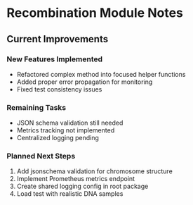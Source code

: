 # Recombination Module Notes

## Current Improvements

### New Features Implemented
* Refactored complex method into focused helper functions
* Added proper error propagation for monitoring
* Fixed test consistency issues

### Remaining Tasks
* JSON schema validation still needed
* Metrics tracking not implemented
* Centralized logging pending

### Planned Next Steps
1. Add jsonschema validation for chromosome structure
2. Implement Prometheus metrics endpoint
3. Create shared logging config in root package 
4. Load test with realistic DNA samples

